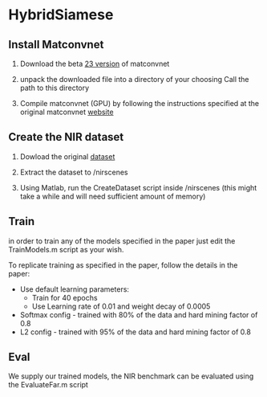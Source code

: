 # HybridSiamese

## Install Matconvnet

1) Download the beta [23 version](http://www.vlfeat.org/matconvnet/download/) of matconvnet 

2) unpack the downloaded file into a directory of your choosing
   Call the path to this directory <MatConvNet>
   
3) Compile matconvnet (GPU) by following the instructions specified at the original matconvnet [website](http://www.vlfeat.org/matconvnet/install/)

## Create the NIR dataset

1) Dowload the original [dataset](https://ivrl.epfl.ch/supplementary_material/cvpr11/) 

2) Extract the dataset to /nirscenes

3) Using Matlab, run the CreateDataset script inside /nirscenes 
   (this might take a while and will need sufficient amount of memory)
   

## Train

in order to train any of the models specified in the paper just edit the TrainModels.m script as your wish.

To replicate training as specified in the paper, follow the details in the paper:
* Use default learning parameters:
    * Train for 40 epochs
    * Use Learning rate of 0.01 and weight decay of 0.0005
* Softmax config - trained with 80% of the data and hard mining factor of 0.8
* L2 config - trained with 95% of the data and hard mining factor of 0.8


## Eval

We supply our trained models, the NIR benchmark can be evaluated using the EvaluateFar.m script



